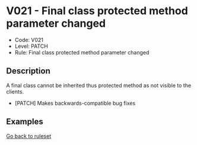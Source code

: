# V021 - Final class protected method parameter changed

* Code: V021
* Level: PATCH
* Rule: Final class protected method parameter changed

## Description

A final class cannot be inherited thus protected method as not visible to the clients.

* [PATCH] Makes backwards-compatible bug fixes

## Examples

[Go back to ruleset](../README.md)